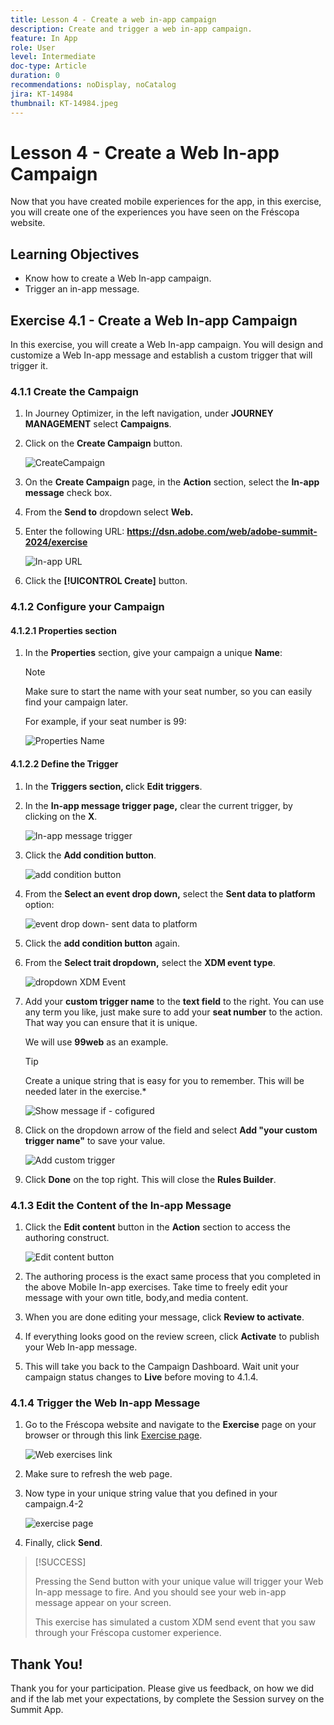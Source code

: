 ```yaml
---
title: Lesson 4 - Create a web in-app campaign
description: Create and trigger a web in-app campaign.
feature: In App
role: User
level: Intermediate
doc-type: Article
duration: 0
recommendations: noDisplay, noCatalog
jira: KT-14984
thumbnail: KT-14984.jpeg
---
```


# Lesson 4 - Create a Web In-app Campaign

Now that you have created mobile experiences for the app, in this exercise, you will create one of the experiences you have seen on the Fréscopa website.

## Learning Objectives

* Know how to create a Web In-app campaign.
* Trigger an in-app message.

## Exercise 4.1 - Create a Web In-app Campaign

In this exercise, you will create a Web In-app campaign. You will design
and customize a Web In-app message and establish a custom trigger that
will trigger it.

### 4.1.1 Create the Campaign

1. In Journey Optimizer, in the left navigation, under **JOURNEY MANAGEMENT** select **Campaigns**.

2. Click on the **Create Campaign** button.

    ![CreateCampaign](/help/summit/l820-lab-workbook/assets/4-1-create-campaign.png)

3. On the **Create Campaign** page, in the **Action** section, select the **In-app message** check box.
4. From the **Send to** dropdown select **Web.**

5. Enter the following URL: **https://dsn.adobe.com/web/adobe-summit-2024/exercise**

    ![In-app URL](/help/summit/l820-lab-workbook/assets/4-1-1-in-app-url.png)

6. Click the **[!UICONTROL Create]** button.

### 4.1.2 Configure your Campaign

#### 4.1.2.1 Properties section 

1. In the **Properties** section, give your campaign a unique **Name**:

    >[!NOTE]
    > Make sure to start the name with your seat number, so you can easily
    > find your campaign later.
    > 
    > For example, if your seat number is 99: 
    >
    > ![Properties Name](/help/summit/l820-lab-workbook/assets/4-1-2-properties-name.png)

#### 4.1.2.2 Define the Trigger 

1. In the **Triggers section, c**lick **Edit triggers**.
2. In the **In-app message trigger page,** clear the current trigger, by clicking on the **X**.

    ![In-app message trigger](/help/summit/l820-lab-workbook/assets/4-1-2-in-app-message-trigger.png)

3. Click the **Add condition button**.

    ![add condition button](/help/summit/l820-lab-workbook/assets/4-1-2-add-condition.png)

4. From the **Select an event drop down,** select the **Sent data to platform** option:

    ![event drop down- sent data to platform](/help/summit/l820-lab-workbook/assets/4-1-2-event-drop-down.png)

5. Click the **add condition button** again.

6. From the **Select trait dropdown,** select the **XDM event type**.

   ![dropdown XDM Event](/help/summit/l820-lab-workbook/assets/4-1-2-dropdown-xdm-event.png) 

7. Add your **custom trigger name** to the **text field** to the right.
    You can use any term you like, just make sure to add your **seat number** to the action. That way you can ensure that it is unique.
    
    We will use **99web** as an example.
    
    >[!TIP]
    >Create a unique string that is easy for you to remember. This will be needed later in the exercise.*

    ![Show message if - cofigured](/help/summit/l820-lab-workbook/assets/4-1-2-show-message-if-configured.png)

8. Click on the dropdown arrow of the field and select **Add "your custom trigger name"** to save your value.
    
    ![Add custom trigger](/help/summit/l820-lab-workbook/assets/4-1-2-add-custom-trigger-dropdown.png)

9. Click **Done** on the top right. This will close the **Rules
    Builder**.

### 4.1.3 Edit the Content of the In-app Message

1. Click the **Edit content** button in the **Action** section to access the authoring construct.
    
   ![Edit content button](/help/summit/l820-lab-workbook/assets/4-1-3-edit-content-button.png)

2. The authoring process is the exact same process that you completed in the above Mobile In-app exercises. Take time to freely edit your message with your own title, body,and media content.

3. When you are done editing your message, click **Review to activate**.

4. If everything looks good on the review screen, click **Activate** to publish your Web In-app message.

5. This will take you back to the Campaign Dashboard. 
    Wait unit your campaign status changes to **Live** before moving to 4.1.4.

### 4.1.4 Trigger the Web In-app Message

1. Go to the Fréscopa website and navigate to the **Exercise** page on your browser or through this link [Exercise page](https://dsn.adobe.com/web/adobe-summit-2024/exercise).

    ![Web exercises link](/help/summit/l820-lab-workbook/assets/4-2-frescopa-web-exercise-link.png)

2. Make sure to refresh the web page.

3. Now type in your unique string value that you defined in your campaign.4-2

    ![exercise page](/help/summit/l820-lab-workbook/assets/4-2-exercise-page.png)

4. Finally, click **Send**.

>[!SUCCESS]
>
>Pressing the Send button with your unique value will trigger your Web In-app message to fire. And you should see your web in-app message appear on your screen.
>
>This exercise has simulated a custom XDM send event that you saw through your Fréscopa customer experience.

## Thank You!

Thank you for your participation. Please give us feedback, on how we did
and if the lab met your expectations, by complete the Session survey on
the Summit App.
